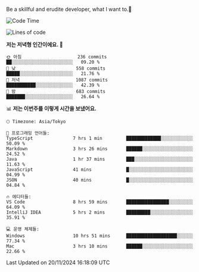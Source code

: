 Be a skillful and erudite developer, what I want to.👶

<!--START_SECTION:waka-->
![Code Time](http://img.shields.io/badge/Code%20Time-1%2C405%20hrs%201%20min-blue)

![Lines of code](https://img.shields.io/badge/%EC%A0%80%EB%8A%94%20%EC%97%AC%ED%83%9C%EA%B9%8C%EC%A7%80%20-902.6%20thousand%20%EC%A4%84%EC%9D%98%20%EC%BD%94%EB%93%9C%EB%A5%BC%20%EC%9E%91%EC%84%B1%ED%96%88%EC%96%B4%EC%9A%94.-blue)

**저는 저녁형 인간이에요. 🦉** 

```text
🌞 아침                     236 commits         ██░░░░░░░░░░░░░░░░░░░░░░░   09.20 % 
🌆 낮　                     558 commits         █████░░░░░░░░░░░░░░░░░░░░   21.76 % 
🌃 저녁                     1087 commits        ███████████░░░░░░░░░░░░░░   42.39 % 
🌙 밤　                     683 commits         ███████░░░░░░░░░░░░░░░░░░   26.64 % 
```


📊 **저는 이번주를 이렇게 시간을 보냈어요.** 

```text
🕑︎ Timezone: Asia/Tokyo

💬 프로그래밍 언어들: 
TypeScript               7 hrs 1 min         █████████████░░░░░░░░░░░░   50.09 % 
Markdown                 3 hrs 26 mins       ██████░░░░░░░░░░░░░░░░░░░   24.52 % 
Java                     1 hr 37 mins        ███░░░░░░░░░░░░░░░░░░░░░░   11.63 % 
JavaScript               41 mins             █░░░░░░░░░░░░░░░░░░░░░░░░   04.99 % 
JSON                     40 mins             █░░░░░░░░░░░░░░░░░░░░░░░░   04.84 % 

🔥 에디터들: 
VS Code                  8 hrs 59 mins       ████████████████░░░░░░░░░   64.09 % 
IntelliJ IDEA            5 hrs 2 mins        █████████░░░░░░░░░░░░░░░░   35.91 % 

💻 운영 체제들: 
Windows                  10 hrs 51 mins      ███████████████████░░░░░░   77.34 % 
Mac                      3 hrs 10 mins       ██████░░░░░░░░░░░░░░░░░░░   22.66 % 
```


 Last Updated on 20/11/2024 16:18:09 UTC
<!--END_SECTION:waka-->
